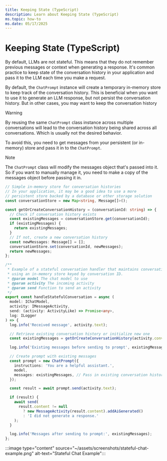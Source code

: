 ```yaml
---
title: Keeping State (TypeScript)
description: Learn about Keeping State (TypeScript)
ms.topic: how-to
ms.date: 05/17/2025
---
```

# Keeping State (TypeScript)

By default, LLMs are not stateful. This means that they do not remember previous messages or context when generating a response.
It's common practice to keep state of the conversation history in your application and pass it to the LLM each time you make a request.

By default, the `ChatPrompt` instance will create a temporary in-memory store to keep track of the conversation history. This is beneficial
when you want to use it to generate an LLM response, but not persist the conversation history. But in other cases, you may want to keep the conversation history

> [!WARNING]
> By reusing the same `ChatPrompt` class instance across multiple conversations will lead to the conversation history being shared across all conversations. Which is usually not the desired behavior.

To avoid this, you need to get messages from your persistent (or in-memory) store and pass it in to the `ChatPrompt`.

> [!NOTE]
> The `ChatPrompt` class will modify the messages object that's passed into it. So if you want to manually manage it, you need to make a copy of the messages object before passing it in.

```typescript
// Simple in-memory store for conversation histories
// In your application, it may be a good idea to use a more
// persistent store backed by a database or other storage solution
const conversationStore = new Map<string, Message[]>();

const getOrCreateConversationHistory = (conversationId: string) => {
  // Check if conversation history exists
  const existingMessages = conversationStore.get(conversationId);
  if (existingMessages) {
    return existingMessages;
  }
  // If not, create a new conversation history
  const newMessages: Message[] = [];
  conversationStore.set(conversationId, newMessages);
  return newMessages;
};

```

```typescript
/**
 * Example of a stateful conversation handler that maintains conversation history
 * using an in-memory store keyed by conversation ID.
 * @param model The chat model to use
 * @param activity The incoming activity
 * @param send Function to send an activity
 */
export const handleStatefulConversation = async (
  model: IChatModel,
  activity: IMessageActivity,
  send: (activity: ActivityLike) => Promise<any>,
  log: ILogger
) => {
  log.info('Received message', activity.text);

  // Retrieve existing conversation history or initialize new one
  const existingMessages = getOrCreateConversationHistory(activity.conversation.id);

  log.info('Existing messages before sending to prompt', existingMessages);

  // Create prompt with existing messages
  const prompt = new ChatPrompt({
    instructions: 'You are a helpful assistant.',
    model,
    messages: existingMessages, // Pass in existing conversation history
  });

  const result = await prompt.send(activity.text);

  if (result) {
    await send(
      result.content != null
        ? new MessageActivity(result.content).addAiGenerated()
        : 'I did not generate a response.'
    );
  }

  log.info('Messages after sending to prompt:', existingMessages);
};

```

:::image type="content" source="~/assets/screenshots/stateful-chat-example.png" alt-text="Stateful Chat Example":::
